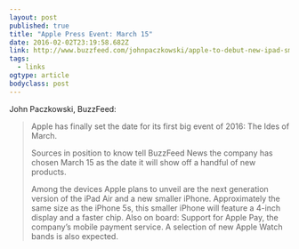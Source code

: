 ```yaml
---
layout: post 
published: true 
title: "Apple Press Event: March 15" 
date: 2016-02-02T23:19:58.682Z 
link: http://www.buzzfeed.com/johnpaczkowski/apple-to-debut-new-ipad-smaller-iphone-at-march-15-event#.woq0D2DOR 
tags:
  - links
ogtype: article 
bodyclass: post 
---
```


John Paczkowski, BuzzFeed:

> Apple has finally set the date for its first big event of 2016: The Ides of March.
> 
> Sources in position to know tell BuzzFeed News the company has chosen March 15 as the date it will show off a handful of new products.
> 
> Among the devices Apple plans to unveil are the next generation version of the iPad Air and a new smaller iPhone. Approximately the same size as the iPhone 5s, this smaller iPhone will feature a 4-inch display and a faster chip. Also on board: Support for Apple Pay, the company’s mobile payment service. A selection of new Apple Watch bands is also expected.

